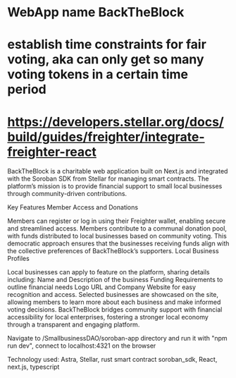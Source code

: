 # WebApp name BackTheBlock

# establish time constraints for fair voting, aka can only get so many voting tokens in a certain time period

# https://developers.stellar.org/docs/build/guides/freighter/integrate-freighter-react

BackTheBlock is a charitable web application built on Next.js and integrated with the Soroban SDK from Stellar for managing smart contracts. The platform’s mission is to provide financial support to small local businesses through community-driven contributions.

Key Features
Member Access and Donations

Members can register or log in using their Freighter wallet, enabling secure and streamlined access.
Members contribute to a communal donation pool, with funds distributed to local businesses based on community voting. This democratic approach ensures that the businesses receiving funds align with the collective preferences of BackTheBlock’s supporters.
Local Business Profiles

Local businesses can apply to feature on the platform, sharing details including:
Name and Description of the business
Funding Requirements to outline financial needs
Logo URL and Company Website for easy recognition and access.
Selected businesses are showcased on the site, allowing members to learn more about each business and make informed voting decisions.
BackTheBlock bridges community support with financial accessibility for local enterprises, fostering a stronger local economy through a transparent and engaging platform. 

Navigate to /SmallbusinessDAO/soroban-app directory and run it with "npm run dev", connect to localhost:4321 on the browser

Technology used: Astra, Stellar, rust smart contract soroban_sdk, React, next.js, typescript
